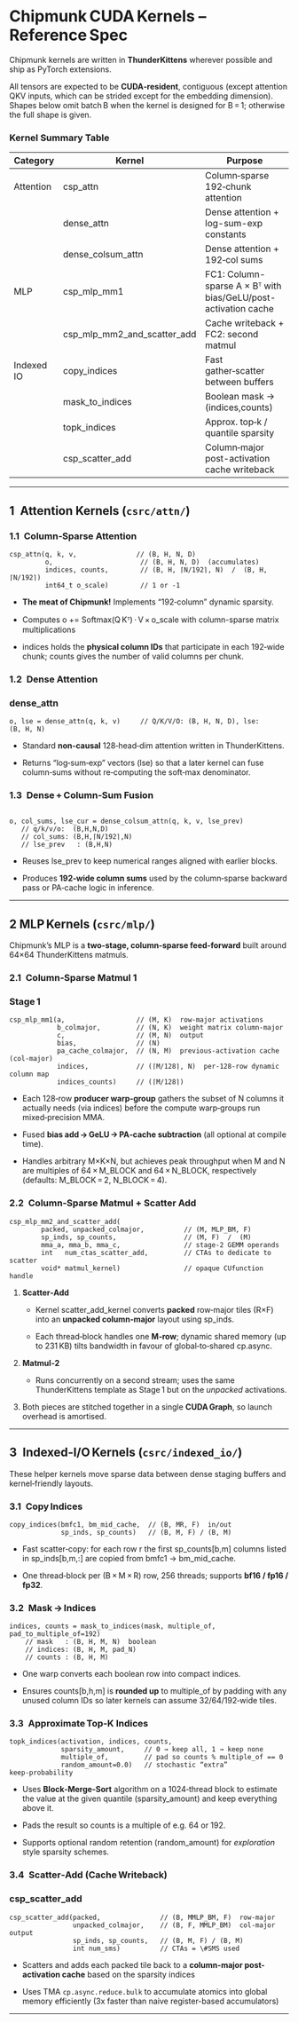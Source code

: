 # **Chipmunk CUDA Kernels – Reference Spec**

Chipmunk kernels are written in **ThunderKittens** wherever possible and ship as PyTorch extensions.

All tensors are expected to be **CUDA‑resident**, contiguous (except attention QKV inputs, which can be strided except for the embedding dimension). Shapes below omit batch B when the kernel is designed for B = 1; otherwise the full shape is given.


### **Kernel Summary Table**

| Category | Kernel | Purpose |
| ----- | ----- | ----- |
| Attention | csp_attn | Column‑sparse 192‑chunk attention |
|  | dense_attn | Dense attention \+ log-sum-exp constants |
|  | dense_colsum_attn | Dense attention \+ 192‑col sums |
| MLP | csp_mlp_mm1 | FC1: Column-sparse A × Bᵀ with bias/GeLU/post-activation cache |
| | csp_mlp_mm2_and_scatter_add | Cache writeback \+ FC2: second matmul |
| Indexed IO | copy_indices | Fast gather‑scatter between buffers |
|  | mask_to_indices | Boolean mask → (indices,counts) |
|  | topk_indices | Approx. top‑k / quantile sparsity |
|  | csp_scatter_add | Column‑major post-activation cache writeback |

---

## 1 Attention Kernels (`csrc/attn/`)

### 1.1 Column‑Sparse Attention

```
csp_attn(q, k, v,               // (B, H, N, D)  
         o,                      // (B, H, N, D)  (accumulates)  
         indices, counts,        // (B, H, ⌈N/192⌉, N)  /  (B, H, ⌈N/192⌉)  
         int64_t o_scale)        // 1 or ‑1
```
* **The meat of Chipmunk!** Implements “192‑column” dynamic sparsity.

* Computes o \+= Softmax(Q Kᵀ) ⋅ V × o_scale with column-sparse matrix multiplications

* indices holds the **physical column IDs** that participate in each 192‑wide chunk; counts gives the number of valid columns per chunk.



### **1.2 Dense Attention** 

### **dense_attn**
```
o, lse = dense_attn(q, k, v)     // Q/K/V/O: (B, H, N, D), lse: (B, H, N)
```

* Standard **non‑causal** 128‑head‑dim attention written in ThunderKittens.

* Returns “log‑sum‑exp” vectors (lse) so that a later kernel can fuse column‑sums without re‑computing the soft‑max denominator.


### 1.3 Dense + Column‑Sum Fusion

```

o, col_sums, lse_cur = dense_colsum_attn(q, k, v, lse_prev)  
   // q/k/v/o:  (B,H,N,D)  
   // col_sums: (B,H,⌈N/192⌉,N)  
   // lse_prev   : (B,H,N)
```

* Reuses lse_prev to keep numerical ranges aligned with earlier blocks.

* Produces **192‑wide column sums** used by the column‑sparse backward pass or PA‑cache logic in inference.

---

## 2 MLP Kernels (`csrc/mlp/`)

Chipmunk’s MLP is a **two‑stage, column‑sparse feed‑forward** built around 64×64 ThunderKittens matmuls.

### **2.1 Column‑Sparse Matmul 1** 

### **Stage 1**

```
csp_mlp_mm1(a,                  // (M, K)  row‑major activations  
            b_colmajor,         // (N, K)  weight matrix column‑major  
            c,                  // (M, N)  output  
            bias,               // (N)  
            pa_cache_colmajor,  // (N, M)  previous‑activation cache (col‑major)  
            indices,            // (⌈M/128⌉, N)  per‑128‑row dynamic column map  
            indices_counts)     // (⌈M/128⌉)
```

* Each 128‑row **producer warp‑group** gathers the subset of N columns it actually needs (via indices) before the compute warp‑groups run mixed‑precision MMA.

* Fused **bias add → GeLU → PA‑cache subtraction** (all optional at compile time).

* Handles arbitrary M×K×N, but achieves peak throughput when M and N are multiples of 64 × M_BLOCK and 64 × N_BLOCK, respectively (defaults: M_BLOCK = 2, N_BLOCK = 4).

### 2.2 Column‑Sparse Matmul + Scatter Add

```
csp_mlp_mm2_and_scatter_add(  
        packed, unpacked_colmajor,          // (M, MLP_BM, F)  
        sp_inds, sp_counts,                 // (M, F)  /  (M)  
        mma_a, mma_b, mma_c,                // stage‑2 GEMM operands  
        int   num_ctas_scatter_add,         // CTAs to dedicate to scatter  
        void* matmul_kernel)                // opaque CUfunction handle
```
1. **Scatter‑Add**

   * Kernel scatter_add_kernel converts **packed** row‑major tiles (R×F) into an **unpacked column‑major** layout using sp_inds.

   * Each thread‑block handles one **M‑row**; dynamic shared memory (up to 231 KB) tilts bandwidth in favour of global‑to‑shared cp.async.

2. **Matmul‑2**

   * Runs concurrently on a second stream; uses the same ThunderKittens template as Stage 1 but on the *unpacked* activations.

3. Both pieces are stitched together in a single **CUDA Graph**, so launch overhead is amortised.


---

## 3 Indexed‑I/O Kernels (`csrc/indexed_io/`)

These helper kernels move sparse data between dense staging buffers and kernel‑friendly layouts.

### **3.1 Copy Indices** 

```
copy_indices(bmfc1, bm_mid_cache,  // (B, MR, F)  in/out  
             sp_inds, sp_counts)   // (B, M, F) / (B, M)
```

* Fast scatter‑copy: for each row r the first sp_counts\[b,m\] columns listed in sp_inds\[b,m,:\] are copied from bmfc1 → bm_mid_cache.

* One thread‑block per (B × M × R) row, 256 threads; supports **bf16 / fp16 / fp32**.

### **3.2 Mask → Indices** 

```
indices, counts = mask_to_indices(mask, multiple_of, pad_to_multiple_of=192)  
    // mask   : (B, H, M, N)  boolean  
    // indices: (B, H, M, pad_N)  
    // counts : (B, H, M)
```
* One warp converts each boolean row into compact indices.

* Ensures counts\[b,h,m\] is **rounded up** to multiple_of by padding with any unused column IDs so later kernels can assume 32/64/192‑wide tiles.


### **3.3 Approximate Top‑K Indices** 


```
topk_indices(activation, indices, counts,  
             sparsity_amount,     // 0 → keep all, 1 → keep none  
             multiple_of,         // pad so counts % multiple_of == 0  
             random_amount=0.0)   // stochastic “extra” keep‑probability
```

* Uses **Block‑Merge‑Sort** algorithm on a 1024‑thread block to estimate the value at the given quantile (sparsity_amount) and keep everything above it.

* Pads the result so counts is a multiple of e.g. 64 or 192\.

* Supports optional random retention (random_amount) for *exploration* style sparsity schemes.

### **3.4 Scatter‑Add (Cache Writeback)** 

### **csp_scatter_add**

```
csp_scatter_add(packed,               // (B, MMLP_BM, F)  row‑major  
                unpacked_colmajor,    // (B, F, MMLP_BM)  col‑major output  
                sp_inds, sp_counts,   // (B, M, F) / (B, M)  
                int num_sms)          // CTAs = \#SMS used
```
* Scatters and adds each packed tile back to a **column‑major post-activation cache** based on the sparsity indices

* Uses TMA `cp.async.reduce.bulk` to accumulate atomics into global memory efficiently (3x faster than naive register-based accumulators)


---
